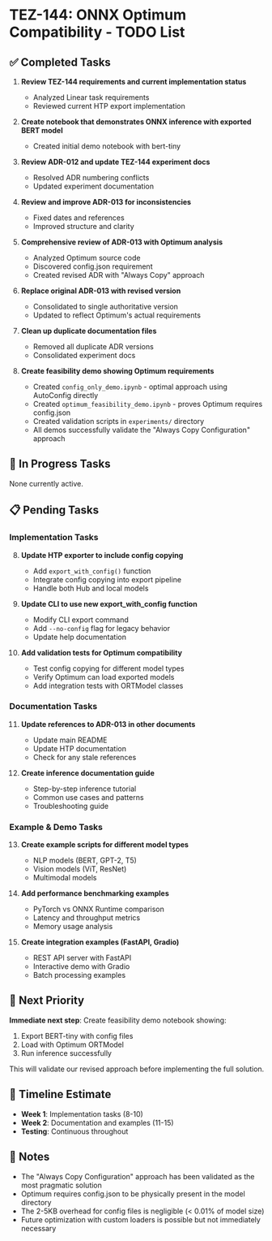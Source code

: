 # TEZ-144: ONNX Optimum Compatibility - TODO List

## ✅ Completed Tasks

1. **Review TEZ-144 requirements and current implementation status**
   - Analyzed Linear task requirements
   - Reviewed current HTP export implementation

2. **Create notebook that demonstrates ONNX inference with exported BERT model**
   - Created initial demo notebook with bert-tiny

3. **Review ADR-012 and update TEZ-144 experiment docs**
   - Resolved ADR numbering conflicts
   - Updated experiment documentation

4. **Review and improve ADR-013 for inconsistencies**
   - Fixed dates and references
   - Improved structure and clarity

5. **Comprehensive review of ADR-013 with Optimum analysis**
   - Analyzed Optimum source code
   - Discovered config.json requirement
   - Created revised ADR with "Always Copy" approach

6. **Replace original ADR-013 with revised version**
   - Consolidated to single authoritative version
   - Updated to reflect Optimum's actual requirements

7. **Clean up duplicate documentation files**
   - Removed all duplicate ADR versions
   - Consolidated experiment docs

8. **Create feasibility demo showing Optimum requirements**
   - Created `config_only_demo.ipynb` - optimal approach using AutoConfig directly
   - Created `optimum_feasibility_demo.ipynb` - proves Optimum requires config.json
   - Created validation scripts in `experiments/` directory
   - All demos successfully validate the "Always Copy Configuration" approach

## 🔄 In Progress Tasks

None currently active.

## 📋 Pending Tasks

### Implementation Tasks

8. **Update HTP exporter to include config copying**
   - Add `export_with_config()` function
   - Integrate config copying into export pipeline
   - Handle both Hub and local models

9. **Update CLI to use new export_with_config function**
   - Modify CLI export command
   - Add `--no-config` flag for legacy behavior
   - Update help documentation

10. **Add validation tests for Optimum compatibility**
    - Test config copying for different model types
    - Verify Optimum can load exported models
    - Add integration tests with ORTModel classes

### Documentation Tasks

11. **Update references to ADR-013 in other documents**
    - Update main README
    - Update HTP documentation
    - Check for any stale references

12. **Create inference documentation guide**
    - Step-by-step inference tutorial
    - Common use cases and patterns
    - Troubleshooting guide

### Example & Demo Tasks

13. **Create example scripts for different model types**
    - NLP models (BERT, GPT-2, T5)
    - Vision models (ViT, ResNet)
    - Multimodal models

14. **Add performance benchmarking examples**
    - PyTorch vs ONNX Runtime comparison
    - Latency and throughput metrics
    - Memory usage analysis

15. **Create integration examples (FastAPI, Gradio)**
    - REST API server with FastAPI
    - Interactive demo with Gradio
    - Batch processing examples

## 🎯 Next Priority

**Immediate next step**: Create feasibility demo notebook showing:
1. Export BERT-tiny with config files
2. Load with Optimum ORTModel
3. Run inference successfully

This will validate our revised approach before implementing the full solution.

## 📅 Timeline Estimate

- **Week 1**: Implementation tasks (8-10)
- **Week 2**: Documentation and examples (11-15)
- **Testing**: Continuous throughout

## 📝 Notes

- The "Always Copy Configuration" approach has been validated as the most pragmatic solution
- Optimum requires config.json to be physically present in the model directory
- The 2-5KB overhead for config files is negligible (< 0.01% of model size)
- Future optimization with custom loaders is possible but not immediately necessary